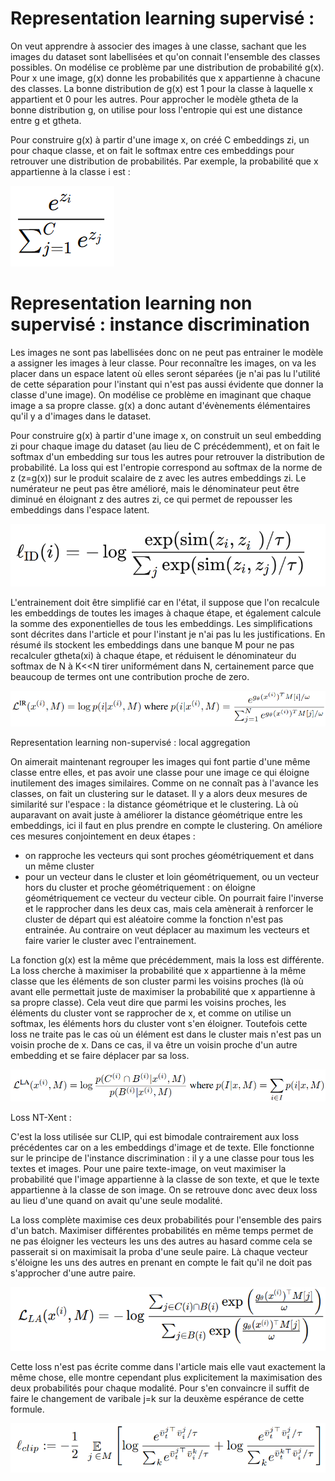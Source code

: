 # Representation learning supervisé :

On veut apprendre à associer des images à une classe, sachant que les images du dataset sont labellisées et qu'on 
connait l'ensemble des classes possibles. On modélise ce problème par une distribution de probabilité g(x). Pour
x une image, g(x) donne les probabilités que x appartienne à chacune des classes. La bonne distribution de g(x)
est 1 pour la classe à laquelle x appartient et 0 pour les autres. Pour approcher le modèle gtheta de la bonne
distribution g, on utilise pour loss l'entropie qui est une distance entre g et gtheta. 

Pour construire g(x) à partir d'une image x, on créé C embeddings zi, un pour chaque classe, et on fait le softmax
entre ces embeddings pour retrouver une distribution de probabilités. Par exemple, la probabilité que x appartienne
à la classe i est : 

![representation1.png](representation1.png)

# Representation learning non supervisé : instance discrimination

Les images ne sont pas labellisées donc on ne peut pas entrainer le modèle a assigner les images à leur classe.
Pour reconnaître les images, on va les placer dans un espace latent où elles seront séparées (je n'ai 
pas lu l'utilité de cette séparation pour l'instant qui n'est pas aussi évidente que donner la classe d'une image).
On modélise ce problème en imaginant que chaque image a sa propre classe. g(x) a donc autant
d'évènements élémentaires qu'il y a d'images dans le dataset.

Pour construire g(x) à partir d'une image x, on construit un seul embedding zi pour chaque image du dataset 
(au lieu de C
précédemment), et on fait le softmax d'un embedding sur tous les autres pour retrouver la distribution de probabilité.
La loss qui est l'entropie correspond au softmax de la norme de z (z=g(x)) sur le produit scalaire de z avec les autres
embeddings zi. Le numérateur ne peut pas être amélioré, mais le dénominateur peut être diminué en éloignant z des 
autres zi, ce qui permet de repousser les embeddings dans l'espace latent.

![representation2.png](representation2.png)

L'entrainement doit être simplifié car en l'état, il suppose que l'on recalcule les embeddings de toutes les images
à chaque étape, et également calcule la somme des exponentielles de tous les embeddings. Les simplifications sont
décrites dans l'article et pour l'instant je n'ai pas lu les justifications. En résumé ils stockent les embeddings
dans une banque M pour ne pas recalculer gtheta(xi) à chaque étape, et réduisent le dénominateur du softmax de N
à K<<N tirer uniformément dans N, certainement parce que beaucoup de termes ont une contribution proche de zero.

![representation3.png](representation3.png)

Representation learning non-supervisé : local aggregation

On aimerait maintenant regrouper les images qui font partie d'une même classe entre elles, et pas avoir une
classe pour une image ce qui éloigne inutilement des images similaires.
Comme on ne connaît pas à l'avance les classes, on fait un clustering sur le dataset.
Il y a alors deux mesures de similarité sur l'espace : la distance géométrique et le clustering.
Là où auparavant on avait juste à améliorer la distance géométrique entre les embeddings, ici il faut en plus
prendre en compte le clustering. On améliore ces mesures conjointement en deux étapes :
- on rapproche les vecteurs qui sont proches géométriquement et dans un même cluster
- pour un vecteur dans le cluster et loin géométriquement, ou un vecteur hors du cluster et proche géométriquement :
on éloigne géométriquement ce vecteur du vecteur cible. On pourrait faire l'inverse et le rapprocher dans les deux
cas, mais cela amènerait à renforcer le cluster de départ qui est aléatoire comme la fonction n'est pas entrainée.
Au contraire on veut déplacer au maximum les vecteurs et faire varier le cluster avec l'entrainement.

La fonction g(x) est la même que précédemment, mais la loss est différente.
La loss cherche à maximiser la probabilité que x appartienne à la même classe que les éléments de son cluster parmi 
les voisins proches (là où avant elle permettait juste de maximiser la probabilité que x appartienne à sa propre
classe). Cela veut dire que parmi les voisins proches, les éléments du cluster vont se rapprocher de 
x, et comme on utilise un softmax, les éléments hors du cluster vont s'en éloigner. Toutefois cette loss ne traite
pas le cas où un élément est dans le cluster mais n'est pas un voisin proche de x. Dans ce cas, il va être un 
voisin proche d'un autre embedding et se faire déplacer par sa loss.

![representation4.png](representation4.png)

Loss NT-Xent :

C'est la loss utilisée sur CLIP, qui est bimodale contrairement aux loss précédentes car on a les embeddings d'image
et de texte. Elle fonctionne sur le principe de l'instance discrimination : il y a une classe pour tous les textes et
images. Pour une paire texte-image, on veut maximiser la probabilité que l'image appartienne à la classe de son
texte, et que le texte appartienne à la classe de son image. On se retrouve donc avec deux loss au lieu d'une
quand on avait qu'une seule modalité. 

La loss complète maximise ces deux probabilités pour l'ensemble des pairs d'un batch. Maximiser différentes
probabilités en même temps permet de ne pas éloigner les vecteurs les uns des autres au hasard comme cela se
passerait si on maximisait la proba d'une seule paire. Là chaque vecteur s'éloigne les uns des autres en prenant
en compte le fait qu'il ne doit pas s'approcher d'une autre paire.

![representation5.png](representation5.png)

Cette loss n'est pas écrite comme dans l'article mais elle vaut exactement la même chose, elle montre cependant plus
explicitement la maximisation des deux probabilités pour chaque modalité. Pour s'en convaincre il suffit de faire
le changement de varibale j=k sur la deuxème espérance de cette formule.

![representation6.png](representation6.png)
